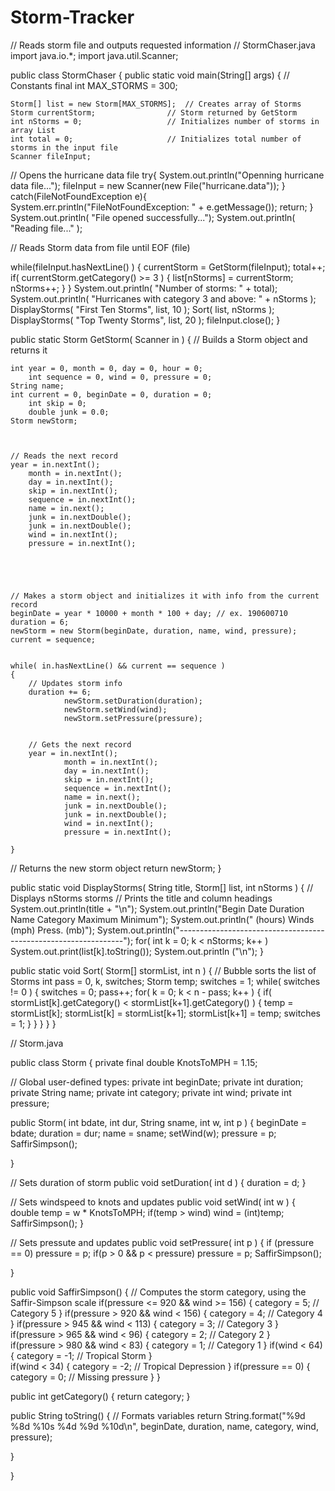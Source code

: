 # Storm-Tracker
// Reads storm file and outputs requested information
// StormChaser.java
import java.io.*;
import java.util.Scanner;

public class StormChaser {
    public static void main(String[] args)
    {
    // Constants
    final int MAX_STORMS = 300;

    Storm[] list = new Storm[MAX_STORMS];  // Creates array of Storms
    Storm currentStorm;      		   // Storm returned by GetStorm
    int nStorms = 0;        		   // Initializes number of storms in array List
    int total = 0;          		   // Initializes total number of storms in the input file
    Scanner fileInput;
    
   // Opens the hurricane data file
   try{
        System.out.println("Openning hurricane data file...");
        fileInput = new Scanner(new File("hurricane.data"));
   }
   catch(FileNotFoundException e){
        System.err.println("FileNotFoundException: " + e.getMessage());
        return;
   }
   System.out.println( "File opened successfully...");
   System.out.println( "Reading file..." );
   

   // Reads Storm data from file until EOF (file)

   while(fileInput.hasNextLine() ) 
   {
       currentStorm = GetStorm(fileInput);
	total++;	
	if( currentStorm.getCategory() >= 3 )
	{
            list[nStorms] = currentStorm;
            nStorms++; 
	}
    }
    System.out.println( "Number of storms: " + total);
    System.out.println( "Hurricanes with category 3 and above: " + nStorms );
    DisplayStorms( "First Ten Storms", list, 10 );
    Sort( list, nStorms );
    DisplayStorms( "Top Twenty Storms", list, 20 );
    fileInput.close();
}

public static Storm GetStorm( Scanner in ) 
{
   // Builds a Storm object and returns it

	int year = 0, month = 0, day = 0, hour = 0;
        int sequence = 0, wind = 0, pressure = 0;
	String name; 
	int current = 0, beginDate = 0, duration = 0;
        int skip = 0;
        double junk = 0.0;
	Storm newStorm; 
   
        		

	// Reads the next record
	year = in.nextInt();
        month = in.nextInt();
        day = in.nextInt();
        skip = in.nextInt();
        sequence = in.nextInt();
        name = in.next();
        junk = in.nextDouble();
        junk = in.nextDouble();
        wind = in.nextInt();
        pressure = in.nextInt();
        
                


	
	// Makes a storm object and initializes it with info from the current record
	beginDate = year * 10000 + month * 100 + day; // ex. 190600710
	duration = 6;
	newStorm = new Storm(beginDate, duration, name, wind, pressure);
	current = sequence;


	while( in.hasNextLine() && current == sequence ) 
	{
		// Updates storm info
		duration += 6;
                newStorm.setDuration(duration);
                newStorm.setWind(wind);
                newStorm.setPressure(pressure);

      
		// Gets the next record 
		year = in.nextInt();
                month = in.nextInt();
                day = in.nextInt();
                skip = in.nextInt();
                sequence = in.nextInt();
                name = in.next();
                junk = in.nextDouble();
                junk = in.nextDouble();
                wind = in.nextInt();
                pressure = in.nextInt();
                
	}

   // Returns the new storm object
   return newStorm;
}

public static void DisplayStorms( String title, Storm[] list, int nStorms ) 
{
   // Displays nStorms storms
   // Prints the title and column headings
	System.out.println(title + "\n");
	System.out.println("Begin Date   Duration   Name   Category   Maximum    Minimum");
	System.out.println("             (hours)                     Winds (mph) Press. (mb)");
	System.out.println("----------------------------------------------------------------");
	for( int k = 0; k < nStorms; k++ )
		System.out.print(list[k].toString());
	System.out.println ("\n");
}

public static void Sort( Storm[] stormList, int n ) 
{
	// Bubble sorts the list of Storms
	int pass = 0, k, switches;
	Storm temp;
	switches = 1;
	while( switches != 0 ) 
	{
		switches = 0;
		pass++;
		for( k = 0; k < n - pass; k++ ) 
		{
			if( stormList[k].getCategory() < stormList[k+1].getCategory() )
			{
				temp = stormList[k];
				stormList[k] = stormList[k+1];
				stormList[k+1] = temp;
				switches = 1;
			}
		}
	}
}
}



// Storm.java

public class Storm {
    private final double KnotsToMPH = 1.15;

// Global user-defined types:
    private int beginDate;
    private int duration;
    private String name;
    private int category;
    private int wind;
    private int pressure;

public Storm( int bdate, int dur, String sname, int w, int p )
{
    beginDate = bdate;
    duration = dur;
    name = sname;
    setWind(w);
    pressure = p;
    SaffirSimpson();
            
}

// Sets duration of storm
public void setDuration( int d )
{
    duration = d;
}

// Sets windspeed to knots and updates
public void setWind( int w )
{
    double temp = w * KnotsToMPH;
    if(temp > wind)
        wind = (int)temp;
    SaffirSimpson();
}

// Sets pressute and updates
public void setPressure( int p )
{
    if (pressure == 0)
        pressure = p;
    if(p > 0 && p < pressure)
        pressure = p;
    SaffirSimpson();
    
}

public void SaffirSimpson()
{
    // Computes the storm category, using the Saffir-Simpson scale
    if(pressure <= 920 && wind >= 156)
    {
        category = 5;   // Category 5
    }
    if(pressure > 920 && wind < 156)
    {
	category = 4;   // Category 4
    }
    if(pressure > 945 && wind < 113)
    {
        category = 3;   // Category 3
    }
    if(pressure > 965 && wind < 96)
    {
        category = 2;   // Category 2
    }    
    if(pressure > 980 && wind < 83)
    {
        category = 1;   // Category 1
    }
    if(wind < 64)
    {
        category = -1;  // Tropical Storm
    }    
    if(wind < 34)
    {
        category = -2;  // Tropical Depression
    }
    if(pressure == 0)
    {
    	category = 0;   // Missing pressure
    }
}

public int getCategory()
{
    return category;
}

public String toString()
{
	// Formats variables
	return String.format("%9d %8d   %10s %4d %9d %10d\n", beginDate, duration, name, category, wind, pressure); 

}

}
